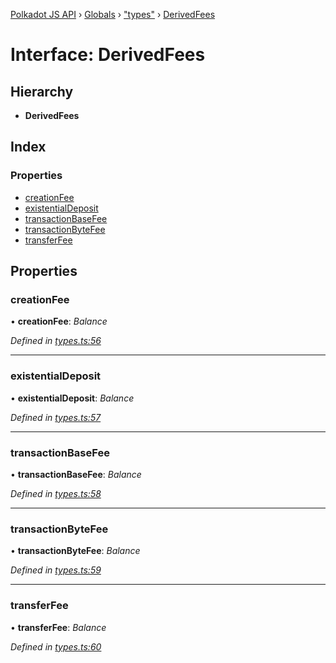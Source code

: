 [Polkadot JS API](../README.md) › [Globals](../globals.md) › ["types"](../modules/_types_.md) › [DerivedFees](_types_.derivedfees.md)

# Interface: DerivedFees

## Hierarchy

* **DerivedFees**

## Index

### Properties

* [creationFee](_types_.derivedfees.md#creationfee)
* [existentialDeposit](_types_.derivedfees.md#existentialdeposit)
* [transactionBaseFee](_types_.derivedfees.md#transactionbasefee)
* [transactionByteFee](_types_.derivedfees.md#transactionbytefee)
* [transferFee](_types_.derivedfees.md#transferfee)

## Properties

###  creationFee

• **creationFee**: *Balance*

*Defined in [types.ts:56](https://github.com/polkadot-js/api/blob/cf01c41b33/packages/api-derive/src/types.ts#L56)*

___

###  existentialDeposit

• **existentialDeposit**: *Balance*

*Defined in [types.ts:57](https://github.com/polkadot-js/api/blob/cf01c41b33/packages/api-derive/src/types.ts#L57)*

___

###  transactionBaseFee

• **transactionBaseFee**: *Balance*

*Defined in [types.ts:58](https://github.com/polkadot-js/api/blob/cf01c41b33/packages/api-derive/src/types.ts#L58)*

___

###  transactionByteFee

• **transactionByteFee**: *Balance*

*Defined in [types.ts:59](https://github.com/polkadot-js/api/blob/cf01c41b33/packages/api-derive/src/types.ts#L59)*

___

###  transferFee

• **transferFee**: *Balance*

*Defined in [types.ts:60](https://github.com/polkadot-js/api/blob/cf01c41b33/packages/api-derive/src/types.ts#L60)*
